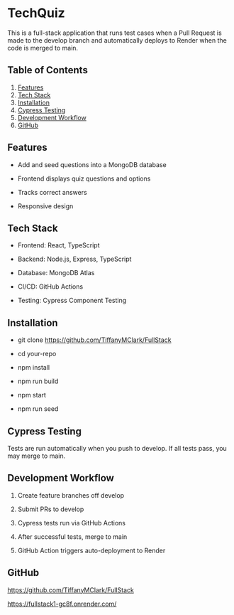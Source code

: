 # TechQuiz

This is a full-stack application that runs test cases when a Pull Request is made to the develop branch and automatically deploys to Render when the code is merged to main.

## Table of Contents

1. [Features](#features)
2. [Tech Stack](#tech-stack)
3. [Installation](#installation)
4. [Cypress Testing](#cypress-testing)
5. [Development Workflow](#development-workflow)
6. [GitHub](#github)

## Features

- Add and seed questions into a MongoDB database

- Frontend displays quiz questions and options

- Tracks correct answers

- Responsive design

## Tech Stack

- Frontend: React, TypeScript

- Backend: Node.js, Express, TypeScript

- Database: MongoDB Atlas

- CI/CD: GitHub Actions

- Testing: Cypress Component Testing

## Installation

- git clone https://github.com/TiffanyMClark/FullStack

- cd your-repo

- npm install

- npm run build

- npm start

- npm run seed

## Cypress Testing

Tests are run automatically when you push to develop. If all tests pass, you may merge to main.

## Development Workflow

1. Create feature branches off develop

2. Submit PRs to develop

3. Cypress tests run via GitHub Actions

4. After successful tests, merge to main

5. GitHub Action triggers auto-deployment to Render

## GitHub

https://github.com/TiffanyMClark/FullStack

https://fullstack1-gc8f.onrender.com/
